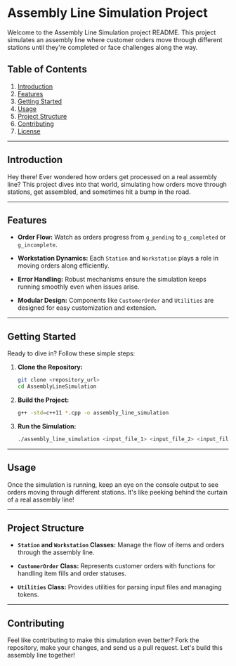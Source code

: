 # Assembly Line Simulation Project

Welcome to the Assembly Line Simulation project README. This project simulates an assembly line where customer orders move through different stations until they're completed or face challenges along the way.

## Table of Contents

1. [Introduction](#introduction)
2. [Features](#features)
3. [Getting Started](#getting-started)
4. [Usage](#usage)
5. [Project Structure](#project-structure)
6. [Contributing](#contributing)
7. [License](#license)

---

## Introduction

Hey there! Ever wondered how orders get processed on a real assembly line? This project dives into that world, simulating how orders move through stations, get assembled, and sometimes hit a bump in the road.

---

## Features

- **Order Flow:** Watch as orders progress from `g_pending` to `g_completed` or `g_incomplete`.
  
- **Workstation Dynamics:** Each `Station` and `Workstation` plays a role in moving orders along efficiently.

- **Error Handling:** Robust mechanisms ensure the simulation keeps running smoothly even when issues arise.

- **Modular Design:** Components like `CustomerOrder` and `Utilities` are designed for easy customization and extension.

---

## Getting Started

Ready to dive in? Follow these simple steps:

1. **Clone the Repository:**
   ```bash
   git clone <repository_url>
   cd AssemblyLineSimulation
   ```

2. **Build the Project:**
   ```bash
   g++ -std=c++11 *.cpp -o assembly_line_simulation
   ```

3. **Run the Simulation:**
   ```bash
   ./assembly_line_simulation <input_file_1> <input_file_2> <input_file_3> <input_file_4>
   ```

---

## Usage

Once the simulation is running, keep an eye on the console output to see orders moving through different stations. It's like peeking behind the curtain of a real assembly line!

---

## Project Structure

- **`Station` and `Workstation` Classes:** Manage the flow of items and orders through the assembly line.

- **`CustomerOrder` Class:** Represents customer orders with functions for handling item fills and order statuses.

- **`Utilities` Class:** Provides utilities for parsing input files and managing tokens.

---

## Contributing

Feel like contributing to make this simulation even better? Fork the repository, make your changes, and send us a pull request. Let's build this assembly line together!


